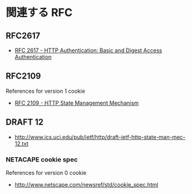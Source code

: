# 関連する RFC

## RFC2617

- [RFC 2617 - HTTP Authentication: Basic and Digest Access Authentication ](https://datatracker.ietf.org/doc/html/rfc2617)

## RFC2109

References for version 1 cookie

- [RFC 2109 - HTTP State Management Mechanism ](https://datatracker.ietf.org/doc/html/rfc2109)

## DRAFT 12

* http://www.ics.uci.edu/pub/ietf/http/draft-ietf-http-state-man-mec-12.txt

### NETACAPE cookie spec

References for version 0 cookie

* http://www.netscape.com/newsref/std/cookie_spec.html

